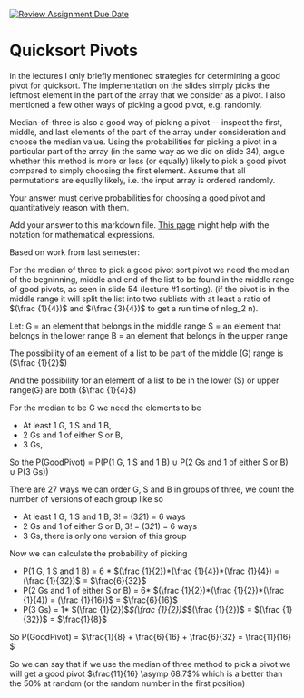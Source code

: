 [![Review Assignment Due Date](https://classroom.github.com/assets/deadline-readme-button-24ddc0f5d75046c5622901739e7c5dd533143b0c8e959d652212380cedb1ea36.svg)](https://classroom.github.com/a/IF3rQO50)
# Quicksort Pivots

in the lectures I only briefly mentioned strategies for determining a good pivot
for quicksort. The implementation on the slides simply picks the leftmost
element in the part of the array that we consider as a pivot. I also mentioned a
few other ways of picking a good pivot, e.g. randomly.

Median-of-three is also a good way of picking a pivot -- inspect the first,
middle, and last elements of the part of the array under consideration and
choose the median value. Using the probabilities for picking a pivot in a
particular part of the array (in the same way as we did on slide 34), argue
whether this method is more or less (or equally) likely to pick a good pivot
compared to simply choosing the first element. Assume that all permutations are
equally likely, i.e. the input array is ordered randomly.

Your answer must derive probabilities for choosing a good pivot and
quantitatively reason with them.

Add your answer to this markdown file. [This
page](https://docs.github.com/en/get-started/writing-on-github/working-with-advanced-formatting/writing-mathematical-expressions)
might help with the notation for mathematical expressions.

Based on work from last semester:

For the median of three to pick a good pivot sort pivot we need the 
median of the begninning, middle and end of the list to be found in the middle range
of good pivots, as seen in slide 54 (lecture #1 sorting). (if the pivot is in the middle range it will split the list into two sublists with at least a ratio of $(\frac {1}{4})$ and $(\frac {3}{4})$ to get a run time of nlog_2 n).

Let:
G = an element that belongs in the middle range
S = an element that belongs in the lower range
B = an element that belongs in the upper range

The possibility of an element of a list to be part of the middle (G) range is ($\frac {1}{2}$)

And the possibility for an element of a list to be in the lower (S) or upper range(G) are both ($\frac {1}{4}$)

For the median to be G we need the elements to be 
-  At least 1 G, 1 S and 1 B, 
-  2 Gs and 1 of either S or B,
-  3 Gs,

So the P(GoodPivot) = P(P(1 G, 1 S and 1 B)  $\cup$ P(2 Gs and 1 of either S or B) $\cup$ P(3 Gs))

There are 27 ways we can order G, S and B in groups of three, we count the number of versions of each group like so

- At least 1 G, 1 S and 1 B, 3! = (3*2*1) = 6 ways 
- 2 Gs and 1 of either S or B, 3! = (3*2*1) = 6 ways 
- 3 Gs, there is only one version of this group

Now we can calculate the probability of picking 

- P(1 G, 1 S and 1 B) = 6 * $(\frac {1}{2})*(\frac {1}{4})*(\frac {1}{4}) = (\frac {1}{32})$ = $\frac{6}{32}$
- P(2 Gs and 1 of either S or B) = 6* $(\frac {1}{2})*(\frac {1}{2})*(\frac {1}{4}) = (\frac {1}{16})$ = $\frac{6}{16}$
- P(3 Gs) = 1* $(\frac {1}{2})$*$(\frac {1}{2})$*$(\frac {1}{2})$ = $(\frac {1}{32})$ = $\frac{1}{8}$

So P(GoodPivot) = $\frac{1}{8} + \frac{6}{16} + \frac{6}{32} = \frac{11}{16} $

So we can say that if we use the median of three method to pick a pivot we will get a good pivot $\frac{11}{16} \asymp 68.7$% which is a better than the 50% at random (or the random number in the first position)